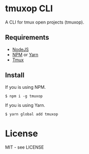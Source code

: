 # tmuxop CLI

A CLI for tmux open projects (tmuxop).

## Requirements

* [NodeJS](https://nodejs.org)
* [NPM](https://npmjs.com) or [Yarn](https://yarnpkg.com)
* [Tmux](https://github.com/tmux/tmux/wiki)

## Install

If you is using NPM.

```shell
$ npm i -g tmuxop
```

If you is using Yarn.

```shell
$ yarn global add tmuxop
```

# License

MIT - see LICENSE

